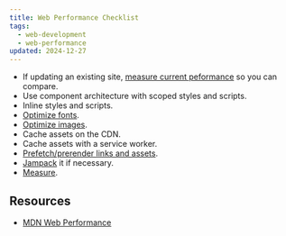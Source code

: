 ```yaml
---
title: Web Performance Checklist
tags:
  - web-development
  - web-performance
updated: 2024-12-27
---
```


- If updating an existing site, [measure current peformance](measure-web-performance.md) so you can compare.
- Use component architecture with scoped styles and scripts.
- Inline styles and scripts.
- [Optimize fonts](how-to-optimize-web-fonts.md).
- [Optimize images](how-to-optimize-web-images.md).
- Cache assets on the CDN.
- Cache assets with a service worker.
- [Prefetch/prerender links and assets](https://developer.mozilla.org/en-US/docs/Web/HTML/Element/script/type/speculationrules).
- [Jampack](jampack.md) it if necessary. 
- [Measure](measure-web-performance.md).

## Resources

- [MDN Web Performance](https://developer.mozilla.org/en-US/docs/Learn_web_development/Extensions/Performance)